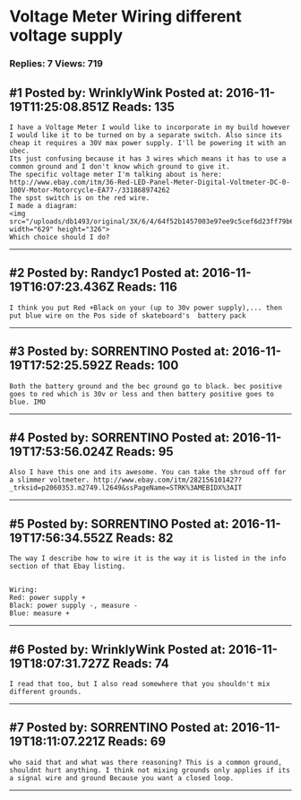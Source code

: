 # Voltage Meter Wiring different voltage supply

### Replies: 7 Views: 719

## \#1 Posted by: WrinklyWink Posted at: 2016-11-19T11:25:08.851Z Reads: 135

```
I have a Voltage Meter I would like to incorporate in my build however I would like it to be turned on by a separate switch. Also since its cheap it requires a 30V max power supply. I'll be powering it with an ubec.
Its just confusing because it has 3 wires which means it has to use a common ground and I don't know which ground to give it.
The specific voltage meter I'm talking about is here: http://www.ebay.com/itm/36-Red-LED-Panel-Meter-Digital-Voltmeter-DC-0-100V-Motor-Motorcycle-EA77-/331868974262
The spst switch is on the red wire.
I made a diagram:
<img src="/uploads/db1493/original/3X/6/4/64f52b1457003e97ee9c5cef6d23ff79b6c71849.png" width="629" height="326">
Which choice should I do?
```

---
## \#2 Posted by: Randyc1 Posted at: 2016-11-19T16:07:23.436Z Reads: 116

```
I think you put Red +Black on your (up to 30v power supply),... then put blue wire on the Pos side of skateboard's  battery pack
```

---
## \#3 Posted by: SORRENTINO Posted at: 2016-11-19T17:52:25.592Z Reads: 100

```
Both the battery ground and the bec ground go to black. bec positive goes to red which is 30v or less and then battery positive goes to blue. IMO
```

---
## \#4 Posted by: SORRENTINO Posted at: 2016-11-19T17:53:56.024Z Reads: 95

```
Also I have this one and its awesome. You can take the shroud off for a slimmer voltmeter. http://www.ebay.com/itm/282156101427?_trksid=p2060353.m2749.l2649&ssPageName=STRK%3AMEBIDX%3AIT
```

---
## \#5 Posted by: SORRENTINO Posted at: 2016-11-19T17:56:34.552Z Reads: 82

```
The way I describe how to wire it is the way it is listed in the info section of that Ebay listing.


Wiring:
Red: power supply +
Black: power supply -, measure -
Blue: measure +
```

---
## \#6 Posted by: WrinklyWink Posted at: 2016-11-19T18:07:31.727Z Reads: 74

```
I read that too, but I also read somewhere that you shouldn't mix different grounds.
```

---
## \#7 Posted by: SORRENTINO Posted at: 2016-11-19T18:11:07.221Z Reads: 69

```
who said that and what was there reasoning? This is a common ground, shouldnt hurt anything. I think not mixing grounds only applies if its a signal wire and ground Because you want a closed loop.
```

---
